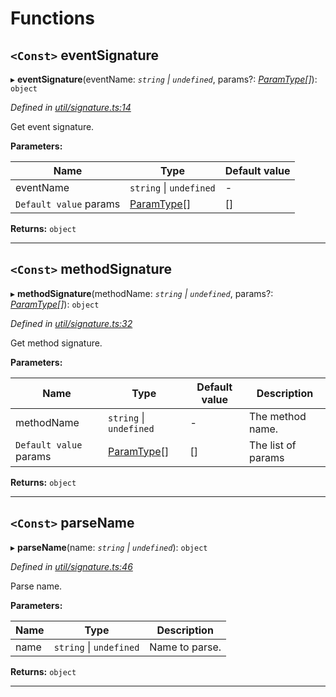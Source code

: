 

# Functions

<a id="eventsignature"></a>

## `<Const>` eventSignature

▸ **eventSignature**(eventName: *`string` \| `undefined`*, params?: *[ParamType](../classes/_spec_paramtype_paramtype_.paramtype.md)[]*): `object`

*Defined in [util/signature.ts:14](https://github.com/paritytech/js-libs/blob/5d4b704/packages/abi/src/util/signature.ts#L14)*

Get event signature.

**Parameters:**

| Name | Type | Default value |
| ------ | ------ | ------ |
| eventName | `string` \| `undefined` | - |
| `Default value` params | [ParamType](../classes/_spec_paramtype_paramtype_.paramtype.md)[] |  [] |

**Returns:** `object`

___
<a id="methodsignature"></a>

## `<Const>` methodSignature

▸ **methodSignature**(methodName: *`string` \| `undefined`*, params?: *[ParamType](../classes/_spec_paramtype_paramtype_.paramtype.md)[]*): `object`

*Defined in [util/signature.ts:32](https://github.com/paritytech/js-libs/blob/5d4b704/packages/abi/src/util/signature.ts#L32)*

Get method signature.

**Parameters:**

| Name | Type | Default value | Description |
| ------ | ------ | ------ | ------ |
| methodName | `string` \| `undefined` | - |  The method name. |
| `Default value` params | [ParamType](../classes/_spec_paramtype_paramtype_.paramtype.md)[] |  [] |  The list of params |

**Returns:** `object`

___
<a id="parsename"></a>

## `<Const>` parseName

▸ **parseName**(name: *`string` \| `undefined`*): `object`

*Defined in [util/signature.ts:46](https://github.com/paritytech/js-libs/blob/5d4b704/packages/abi/src/util/signature.ts#L46)*

Parse name.

**Parameters:**

| Name | Type | Description |
| ------ | ------ | ------ |
| name | `string` \| `undefined` |  Name to parse. |

**Returns:** `object`

___

